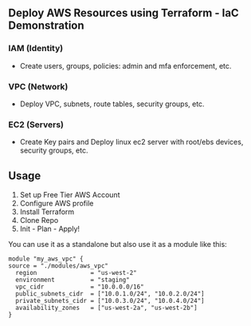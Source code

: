<!-- ABOUT THE PROJECT -->
## Deploy AWS Resources using Terraform - IaC Demonstration

### IAM (Identity)
- Create users, groups, policies: admin and mfa enforcement, etc.

### VPC (Network)
- Deploy VPC, subnets, route tables, security groups, etc.

### EC2 (Servers)
- Create Key pairs and Deploy linux ec2 server with root/ebs devices, security groups, etc.

<!-- USAGE EXAMPLES -->
## Usage
1. Set up Free Tier AWS Account
2. Configure AWS profile
2. Install Terraform
3. Clone Repo
4. Init - Plan - Apply!

You can use it as a standalone but also use it as a module like this:

```
module "my_aws_vpc" {
source = "./modules/aws_vpc"
  region               = "us-west-2"
  environment          = "staging"
  vpc_cidr             = "10.0.0.0/16"
  public_subnets_cidr  = ["10.0.1.0/24", "10.0.2.0/24"]
  private_subnets_cidr = ["10.0.3.0/24", "10.0.4.0/24"]
  availability_zones   = ["us-west-2a", "us-west-2b"]
}
```
